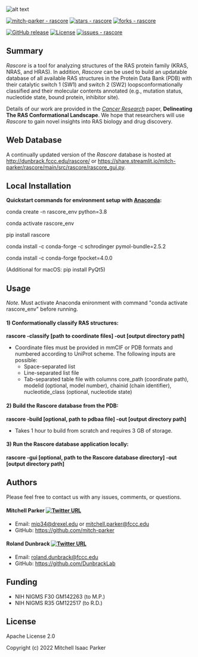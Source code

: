 ![alt text](https://github.com/mitch-parker/rascore/blob/main/src/rascore/util/data/rascore_logo.png)

<a href="https://github.com/mitch-parker/rascore" title="Go to GitHub repo"><img src="https://img.shields.io/static/v1?label=mitch-parker&message=rascore&color=e78ac3&logo=github" alt="mitch-parker - rascore"></a>
<a href="https://github.com/mitch-parker/rascore"><img src="https://img.shields.io/github/stars/mitch-parker/rascore?style=social" alt="stars - rascore"></a>
<a href="https://github.com/mitch-parker/rascore"><img src="https://img.shields.io/github/forks/mitch-parker/rascore?style=social" alt="forks - rascore"></a>

</div>

<a href="https://github.com/mitch-parker/rascore/releases/"><img src="https://img.shields.io/github/release/mitch-parker/rascore?include_prereleases=&sort=semver&color=e78ac3" alt="GitHub release"></a>
<a href="#license"><img src="https://img.shields.io/badge/License-Apache_2.0-e78ac3" alt="License"></a>
<a href="https://github.com/mitch-parker/rascore/issues"><img src="https://img.shields.io/github/issues/mitch-parker/rascore" alt="issues - rascore"></a>

## Summary

*Rascore* is a tool for analyzing structures of the RAS protein family (KRAS, NRAS, and HRAS). In addition, *Rascore* can be used to build an updatable database of all available RAS structures in the Protein Data Bank (PDB) with their catalytic switch 1 (SW1) and switch 2 (SW2) loopsconformationally classified and their 
molecular contents annotated (e.g., mutation status, nucleotide state, bound protein, inhibitor site). 

Details of our work are provided in the [*Cancer Research*](https://aacrjournals.org/cancerres/article/doi/10.1158/0008-5472.CAN-22-0804/696349/Delineating-The-RAS-Conformational-LandscapeThe) paper, **Delineating The RAS Conformational Landscape**. We hope that researchers will use *Rascore* to gain novel insights into RAS biology and drug discovery. 

## Web Database

A continually updated version of the *Rascore* database is hosted at http://dunbrack.fccc.edu/rascore/ or https://share.streamlit.io/mitch-parker/rascore/main/src/rascore/rascore_gui.py.

## Local Installation

**Quickstart commands for environment setup with [Anaconda](https://www.anaconda.com/products/individual):**

conda create -n rascore_env python=3.8

conda activate rascore_env

pip install rascore 

conda install -c conda-forge -c schrodinger pymol-bundle=2.5.2

conda install -c conda-forge fpocket=4.0.0

(Additional for macOS: pip install PyQt5)

## Usage

*Note.* Must activate Anaconda enironment with command "conda activate rascore_env" before running.

#### 1) Conformationally classify RAS structures:

**rascore -classify [path to coordinate files] -out [output directory path]**

- Coordinate files must be provided in mmCIF or PDB formats and numbered according to UniProt scheme. The following inputs are possible: 
    - Space-separated list
    - Line-separated list file
    - Tab-separated table file with columns core_path (coordinate path), modelid (optional, model number), chainid (chain identifier), nucleotide_class (optional, nucleotide state)

#### 2) Build the Rascore database from the PDB:

**rascore -build [optional, path to pdbaa file] -out [output directory path]**

- Takes 1 hour to build from scratch and requires 3 GB of storage.

#### 3) Run the Rascore database application locally:

**rascore -gui [optional, path to the Rascore database directory] -out [output directory path]**

## Authors

Please feel free to contact us with any issues, comments, or questions.

#### Mitchell Parker [![Twitter URL](https://img.shields.io/twitter/url/https/twitter.com/bukotsunikki.svg?style=social&label=Follow%20%40Mitch_P)](https://twitter.com/Mitch_P)

- Email: <mip34@drexel.edu> or <mitchell.parker@fccc.edu>
- GitHub: https://github.com/mitch-parker

#### Roland Dunbrack [![Twitter URL](https://img.shields.io/twitter/url/https/twitter.com/bukotsunikki.svg?style=social&label=Follow%20%40RolandDunbrack)](https://twitter.com/RolandDunbrack)

- Email: <roland.dunbrack@fccc.edu>
- GitHub: https://github.com/DunbrackLab

## Funding

- NIH NIGMS F30 GM142263 (to M.P.)
- NIH NIGMS R35 GM122517 (to R.D.)

## License
Apache License 2.0


Copyright (c) 2022 Mitchell Isaac Parker